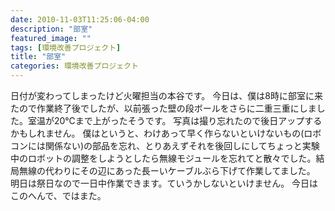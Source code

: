 ```yaml
---
date: 2010-11-03T11:25:06-04:00
description: "部室"
featured_image: ""
tags: [環境改善プロジェクト]
title: "部室"
categories: 環境改善プロジェクト
---
```


日付が変わってしまったけど火曜担当の本谷です。
今日は、僕は8時に部室に来たので作業終了後でしたが、以前張った壁の段ボールをさらに二重三重にしました。室温が20℃まで上がったそうです。 写真は撮り忘れたので後日アップするかもしれません。
僕はというと、わけあって早く作らないといけないもの(ロボコンには関係ない)の部品を忘れ、とりあえずそれを後回しにしてちょっと実験中のロボットの調整をしようとしたら無線モジュールを忘れてと散々でした。結局無線の代わりにその辺にあった長ーいケーブルぶら下げて作業してました。
明日は祭日なので一日中作業できます。ていうかしないといけません。
今日はこのへんで、ではまた。
